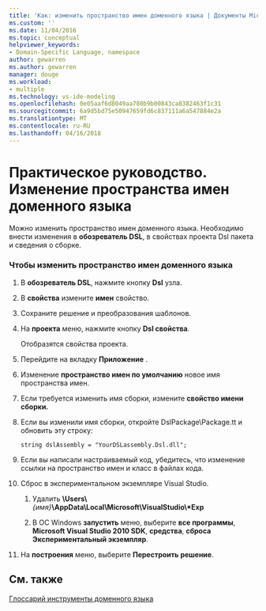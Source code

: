 ```yaml
---
title: 'Как: изменить пространство имен доменного языка | Документы Microsoft'
ms.custom: ''
ms.date: 11/04/2016
ms.topic: conceptual
helpviewer_keywords:
- Domain-Specific Language, namespace
author: gewarren
ms.author: gewarren
manager: douge
ms.workload:
- multiple
ms.technology: vs-ide-modeling
ms.openlocfilehash: 0e05aaf6d8049aa780b9b00843ca8382463f1c31
ms.sourcegitcommit: 6a9d5bd75e50947659fd6c837111a6a547884e2a
ms.translationtype: MT
ms.contentlocale: ru-RU
ms.lasthandoff: 04/16/2018
---
```

# <a name="how-to-change-the-namespace-of-a-domain-specific-language"></a>Практическое руководство. Изменение пространства имен доменного языка
Можно изменить пространство имен доменного языка. Необходимо внести изменения в **обозреватель DSL**, в свойствах проекта Dsl пакета и сведения о сборке.  
  
### <a name="to-change-the-namespace-of-a-domain-specific-language"></a>Чтобы изменить пространство имен доменного языка  
  
1.  В **обозреватель DSL**, нажмите кнопку **Dsl** узла.  
  
2.  В **свойства** измените **имен** свойство.  
  
3.  Сохраните решение и преобразования шаблонов.  
  
4.  На **проекта** меню, нажмите кнопку **Dsl свойства**.  
  
     Отобразятся свойства проекта.  
  
5.  Перейдите на вкладку **Приложение** .  
  
6.  Изменение **пространство имен по умолчанию** новое имя пространства имен.  
  
7.  Если требуется изменить имя сборки, измените **свойство имени сборки.**  
  
8.  Если вы изменили имя сборки, откройте DslPackage\Package.tt и обновить эту строку:  
  
     `string dslAssembly = "YourDSLassembly.Dsl.dll";`  
  
9. Если вы написали настраиваемый код, убедитесь, что изменение ссылки на пространство имен и класс в файлах кода.  
  
10. Сброс в экспериментальном экземпляре Visual Studio.  
  
    1.  Удалить **\Users\\***{имя}***\AppData\Local\Microsoft\VisualStudio\\\*Exp**  
  
    2.  В ОС Windows **запустить** меню, выберите **все программы**, **Microsoft Visual Studio 2010 SDK**, **средства**, **сброса Экспериментальный экземпляр**.  
  
11. На **построения** меню, выберите **Перестроить решение**.  
  
## <a name="see-also"></a>См. также

[Глоссарий инструменты доменного языка](http://msdn.microsoft.com/ca5e84cb-a315-465c-be24-76aa3df276aa)